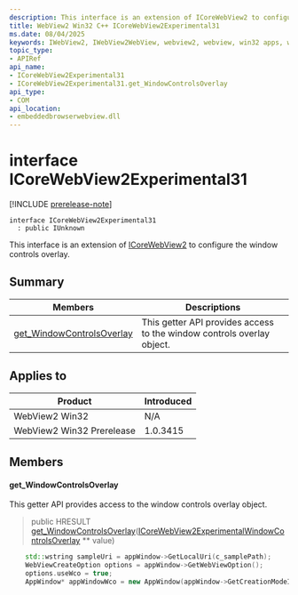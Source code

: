 ```yaml
---
description: This interface is an extension of ICoreWebView2 to configure the window controls overlay.
title: WebView2 Win32 C++ ICoreWebView2Experimental31
ms.date: 08/04/2025
keywords: IWebView2, IWebView2WebView, webview2, webview, win32 apps, win32, edge, ICoreWebView2, ICoreWebView2Controller, browser control, edge html, ICoreWebView2Experimental31
topic_type: 
- APIRef
api_name:
- ICoreWebView2Experimental31
- ICoreWebView2Experimental31.get_WindowControlsOverlay
api_type:
- COM
api_location:
- embeddedbrowserwebview.dll
---
```


# interface ICoreWebView2Experimental31

[!INCLUDE [prerelease-note](../includes/prerelease-note.md)]

```
interface ICoreWebView2Experimental31
  : public IUnknown
```

This interface is an extension of [ICoreWebView2](icorewebview2.md#icorewebview2) to configure the window controls overlay.

## Summary

 Members                        | Descriptions
--------------------------------|---------------------------------------------
[get_WindowControlsOverlay](#get_windowcontrolsoverlay) | This getter API provides access to the window controls overlay object.

## Applies to

Product                         | Introduced
--------------------------------|---------------------------------------------
WebView2 Win32            |    N/A
WebView2 Win32 Prerelease |    1.0.3415

## Members

#### get_WindowControlsOverlay

This getter API provides access to the window controls overlay object.

> public HRESULT [get_WindowControlsOverlay](#get_windowcontrolsoverlay)([ICoreWebView2ExperimentalWindowControlsOverlay](icorewebview2experimentalwindowcontrolsoverlay.md#icorewebview2experimentalwindowcontrolsoverlay) ** value)

```cpp
    std::wstring sampleUri = appWindow->GetLocalUri(c_samplePath);
    WebViewCreateOption options = appWindow->GetWebViewOption();
    options.useWco = true;
    AppWindow* appWindowWco = new AppWindow(appWindow->GetCreationModeId(), options, sampleUri);
```

